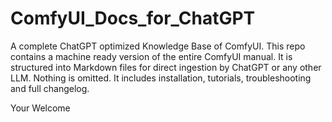 # ComfyUI_Docs_for_ChatGPT
A complete ChatGPT optimized Knowledge Base of ComfyUI. This repo contains a machine ready version of the entire ComfyUI manual. It is structured into Markdown files for direct ingestion by ChatGPT or any other LLM. Nothing is omitted. It includes installation, tutorials, troubleshooting and full changelog.

Your Welcome

